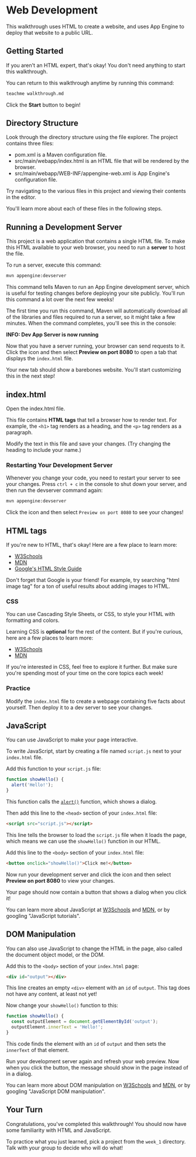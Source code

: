 # Web Development

This walkthrough uses HTML to create a website, and uses App Engine to deploy that website to a public URL.

## Getting Started

If you aren't an HTML expert, that's okay! You don't need anything to start this walkthrough.

You can return to this walkthrough anytime by running this command:

```bash
teachme walkthrough.md
```

Click the **Start** button to begin!

## Directory Structure

Look through the directory structure using the file explorer. The project contains three files:

- <walkthrough-editor-open-file filePath="gcloud-tutorials/web-development/pom.xml">pom.xml</walkthrough-editor-open-file> is a Maven configuration file.
- <walkthrough-editor-open-file filePath="gcloud-tutorials/web-development/src/main/webapp/index.html">src/main/webapp/index.html</walkthrough-editor-open-file> is an HTML file that will be rendered by the browser.
- <walkthrough-editor-open-file filePath="gcloud-tutorials/web-development/src/main/webapp/WEB-INF/appengine-web.xml">src/main/webapp/WEB-INF/appengine-web.xml</walkthrough-editor-open-file> is App Engine's configuration file.

Try navigating to the various files in this project and viewing their contents in the editor.

You'll learn more about each of these files in the following steps.

## Running a Development Server

This project is a web application that contains a single HTML file. To make this HTML available to your web browser, you need to run a **server** to host the file.

To run a server, execute this command:

```bash
mvn appengine:devserver
```

This command tells Maven to run an App Engine development server, which is useful for testing changes before deploying your site publicly. You'll run this command a lot over the next few weeks!

The first time you run this command, Maven will automatically download all of the libraries and files required to run a server, so it might take a few minutes. When the command completes, you'll see this in the console:

**INFO: Dev App Server is now running**

Now that you have a server running, your browser can send requests to it. Click the <walkthrough-web-preview-icon></walkthrough-web-preview-icon> icon and then select **Preview on port 8080** to open a tab that displays the `index.html` file.

Your new tab should show a barebones website. You'll start customizing this in the next step!

## index.html

Open the <walkthrough-editor-open-file filePath="gcloud-tutorials/web-development/src/main/webapp/index.html">index.html</walkthrough-editor-open-file> file.

This file contains **HTML tags** that tell a browser how to render text. For example, the `<h1>` tag renders as a heading, and the `<p>` tag renders as a paragraph.

Modify the text in this file and save your changes. (Try changing the heading to include your name.)

### Restarting Your Development Server

Whenever you change your code, you need to restart your server to see your changes. Press `ctrl + c` in the console to shut down your server, and then run the devserver command again:

```bash
mvn appengine:devserver
```

Click the <walkthrough-web-preview-icon></walkthrough-web-preview-icon> icon and then select `Preview on port 8080` to see your changes!

## HTML tags

If you're new to HTML, that's okay! Here are a few place to learn more:

- [W3Schools](https://www.w3schools.com/html/default.asp)
- [MDN](https://developer.mozilla.org/en-US/docs/Learn/Getting_started_with_the_web/HTML_basics)
- [Google's HTML Style Guide](https://google.github.io/styleguide/htmlcssguide.html)

Don't forget that Google is your friend! For example, try searching "html image tag" for a ton of useful results about adding images to HTML.

### CSS

You can use Cascading Style Sheets, or CSS, to style your HTML with formatting and colors.

Learning CSS is **optional** for the rest of the content. But if you're curious, here are a few places to learn more:

- [W3Schools](https://www.w3schools.com/css/)
- [MDN](https://developer.mozilla.org/en-US/docs/Web/CSS)

If you're interested in CSS, feel free to explore it further. But make sure you're spending most of your time on the core topics each week!

### Practice

Modify the `index.html` file to create a webpage containing five facts about yourself. Then deploy it to a dev server to see your changes.

## JavaScript

You can use JavaScript to make your page interactive.

To write JavaScript, start by creating a file named `script.js` next to your `index.html` file.

Add this function to your `script.js` file:

```javascript
function showHello() {
  alert('Hello!');
}
```

This function calls the [`alert()`](https://www.w3schools.com/jsref/met_win_alert.asp) function, which shows a dialog.

Then add this line to the `<head>` section of your `index.html` file:

```html
<script src="script.js"></script>
```

This line tells the browser to load the `script.js` file when it loads the page, which means we can use the `showHello()` function in our HTML.

Add this line to the `<body>` section of your `index.html` file:

```html
<button onclick="showHello()">Click me!</button>
```

Now run your development server and click the <walkthrough-web-preview-icon></walkthrough-web-preview-icon> icon and then select **Preview on port 8080** to view your changes.

Your page should now contain a button that shows a dialog when you click it!

You can learn more about JavaScript at [W3Schools](https://www.w3schools.com/js/default.asp) and [MDN](https://developer.mozilla.org/en-US/docs/Web/JavaScript), or by googling "JavaScript tutorials".

## DOM Manipulation

You can also use JavaScript to change the HTML in the page, also called the document object model, or the DOM.

Add this to the `<body>` section of your `index.html` page:

```html
<div id="output"></div>
```

This line creates an empty `<div>` element with an `id` of `output`. This tag does not have any content, at least not yet!

Now change your `showHello()` function to this:

```javascript
function showHello() {
  const outputElement = document.getElementById('output');
  outputElement.innerText = 'Hello!';
}
```

This code finds the element with an `id` of `output` and then sets the `innerText` of that element.

Run your development server again and refresh your web preview. Now when you click the button, the message should show in the page instead of in a dialog.

You can learn more about DOM manipulation on [W3Schools](https://www.w3schools.com/js/js_htmldom.asp) and [MDN](https://developer.mozilla.org/en-US/docs/Web/API/Document_Object_Model/Introduction), or by googling "JavaScript DOM manipulation".

## Your Turn

Congratulations, you've completed this walkthrough! You should now have some familiarity with HTML and JavaScript.

<walkthrough-conclusion-trophy></walkthrough-conclusion-trophy>

To practice what you just learned, pick a project from the `week_1` directory. Talk with your group to decide who will do what!